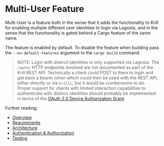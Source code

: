 # Multi-User Feature

Multi-User is a feature both in the sense that it adds the functionality to Krill for enabling
multiple different user identities to login via Lagosta, and in the sense that the functionality
is gated behind a Cargo feature of the same name.

The feature is enabled by default. To disable the feature when building pass the
`--no-default-features` argument to the `cargo build` command.

> NOTE: Login with distinct identities is only supported via Lagosta. The `/auth/` HTTP endpoints
> involved are not documented as part of the Krill REST API. Technically a client _could_ POST to
> them to login and get back a bearer token which could then be used with the REST API, either
> directly or via `krillc`, but it would be cumbersome to do. Proper support for clients with 
> limited interaction capabilities to authenticate with distinct identities should probably be
> implemented in terms of the [OAuth 2.0 Device Authorization Grant](https://oauth.net/2/device-flow/).

Further reading:

- [Overview](./overview.md)
- [Requirements](./requirements.md)
- [Architecture](./architecture.md)
- [Authentication & Authorization](./authn.md)
- [Testing](./testing.md)